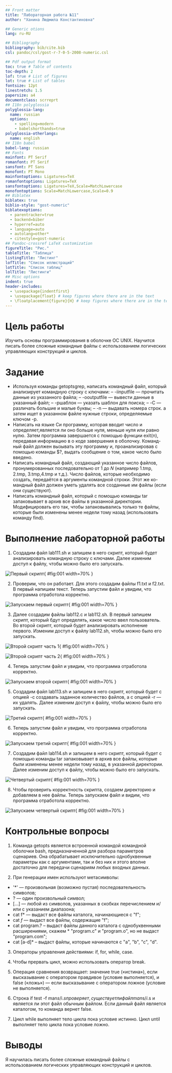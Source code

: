 ```yaml
---
## Front matter
title: "Лабораторная работа №11"
author: "Ханина Людмила Константиновна"

## Generic otions
lang: ru-RU

## Bibliography
bibliography: bib/cite.bib
csl: pandoc/csl/gost-r-7-0-5-2008-numeric.csl

## Pdf output format
toc: true # Table of contents
toc-depth: 2
lof: true # List of figures
lot: true # List of tables
fontsize: 12pt
linestretch: 1.5
papersize: a4
documentclass: scrreprt
## I18n polyglossia
polyglossia-lang:
  name: russian
  options:
	- spelling=modern
	- babelshorthands=true
polyglossia-otherlangs:
  name: english
## I18n babel
babel-lang: russian
## Fonts
mainfont: PT Serif
romanfont: PT Serif
sansfont: PT Sans
monofont: PT Mono
mainfontoptions: Ligatures=TeX
romanfontoptions: Ligatures=TeX
sansfontoptions: Ligatures=TeX,Scale=MatchLowercase
monofontoptions: Scale=MatchLowercase,Scale=0.9
## Biblatex
biblatex: true
biblio-style: "gost-numeric"
biblatexoptions:
  - parentracker=true
  - backend=biber
  - hyperref=auto
  - language=auto
  - autolang=other*
  - citestyle=gost-numeric
## Pandoc-crossref LaTeX customization
figureTitle: "Рис."
tableTitle: "Таблица"
listingTitle: "Листинг"
lofTitle: "Список иллюстраций"
lotTitle: "Список таблиц"
lolTitle: "Листинги"
## Misc options
indent: true
header-includes:
  - \usepackage{indentfirst}
  - \usepackage{float} # keep figures where there are in the text
  - \floatplacement{figure}{H} # keep figures where there are in the text
---
```


# Цель работы

Изучить основы программирования в оболочке ОС UNIX. Научится писать более сложные командные файлы с использованием логических управляющих конструкций и циклов.

# Задание

* Используя команды getoptsgrep, написать командный файл, который анализирует командную строку с ключами:
– -iinputfile — прочитать данные из указанного файла; 
– -ooutputfile — вывести данные в указанный файл;
– -pшаблон — указать шаблон для поиска;
– -C — различать большие и малые буквы;
– -n — выдавать номера строк.
а затем ищет в указанном файле нужные строки, определяемые ключом -p.
* Написать на языке Си программу, которая вводит число и определяет,является ли оно больше нуля, меньше нуля или равно нулю. Затем программа завершается с помощью функции exit(n), передавая информацию в о коде завершения в оболочку. Команд- ный файл должен вызывать эту программу и, проанализировав с помощью команды $?, выдать сообщение о том, какое число было введено.
* Написать командный файл, создающий указанное число файлов, пронумерованных последовательно от 1 до 𝑁 (например 1.tmp, 2.tmp, 3.tmp,4.tmp и т.д.). Число файлов, которые необходимо создать, передаётся в аргументы командной строки. Этот же ко- мандный файл должен уметь удалять все созданные им файлы (если они существуют).
* Написать командный файл, который с помощью команды tar запаковывает в архив все файлы в указанной директории. Модифицировать его так, чтобы запаковывались только те файлы, которые были изменены менее недели тому назад (использовать команду find).

# Выполнение лабораторной работы

1. Cоздадим файл lab111.sh и запишем в него скрипт, который будет анализировать командную строку с ключами. Далее изменим доступ к файлу, чтобы можно было его запускать. 

![Первый скрипт](image/1.1.png){ #fig:001 width=70% }

2. Проверим, что он работает. Для этого создадим файлы f1.txt и f2.txt. В первый напишем текст. Теперь запустим файл и увидим, что программа отработола корректно. 

![Запускаем первый скрипт](image/1.2.png){ #fig:001 width=70% }

3. Далее создадим файлы lab112.c и lab112.sh. В первый запишем скрипт, который бдут определять, какое число ввел пользователь. Во второй скрипт, который будет анализировать исполнение первого. Изменим доступ к файлу lab112.sh, чтобы можно было его запускать.

![Второй скрипт часть 1](image/2.1.png){ #fig:001 width=70% }

![Второй скрипт часть 2](image/2.2.png){ #fig:001 width=70% }

4. Теперь запустим файл и увидим, что программа отработола корректно.

![Запускаем второй скрипт](image/2.3.png){ #fig:001 width=70% }

5. Cоздадим файл lab113.sh и запишем в него скрипт, который будет с опцией -c создавать заданное количество файлов, а с опцией -r — их удалять. Далее изменим доступ к файлу, чтобы можно было его запускать. 

![Третий скрипт](image/3.1.png){ #fig:001 width=70% }

6. Теперь запустим файл и увидим, что программа отработола корректно.

![Запускаем третий скрипт](image/3.2.png){ #fig:001 width=70% }

7. Cоздадим файл lab114.sh и запишем в него скрипт, который будет с помощью команды tar запаковывает в архив все файлы, которые были изменены менее недели тому назад, в указанной директории. Далее изменим доступ к файлу, чтобы можно было его запускать. 

![Четвертый скрипт](image/4.1.png){ #fig:001 width=70% }

8. Чтобы проверить корректность скрипта, создаем директорию и добавляем в нее файлы. Теперь запускаем файл и видим, что программа отработола корректно.

![Запускаем четвертый скрипт](image/4.2.png){ #fig:001 width=70% }

# Контрольные вопросы

1. Команда getopts является встроенной командой командной оболочки bash, предназначенной для разбора параметров сценариев. Она обрабатывает исключительно однобуквенные параметры как с аргументами, так и без них и этого вполне достаточно для передачи сценариям любых входных данных.

2. При генерации имен используют метасимволы:
* '*' —	произвольная (возможно пустая) последовательность символов;
* ? — один произвольный символ;
* [...]	— любой из символов, указанных в скобках перечислением и/или с указанием диапазона;
* cat f* — выдаст все файлы каталога, начинающиеся с "f";
* cat *f* — выдаст все файлы, содержащие "f";
* cat program.?	– выдаст файлы данного каталога с однобуквенными расширениями, скажем * "program.c" и "program.o", но не выдаст "program.com";
* cat [a-d]* – выдаст файлы, которые начинаются с "a", "b", "c", "d". 

3. Операторы управления действиями: if, for, while, case. 

4. Чтобы прервать цикл, можно использовать оператор break. 

5. Операция сравнения возвращает: значение true («истина»), если высказывание с оператором правдивое (условие выполняется), и false («ложь») — если высказывание с оператором ложное (условие не выполняется).

6. Строка if test -f man$s/$i.$s проверяет, существует ли файл man$s/$i.$s и является ли этот файл обычным файлом. Если данный файл является каталогом, то команда вернет false.

7. Цикл while выполняет тело цикла пока условие истинно. Цикл until выполняет тело цикла пока условие ложно.

# Выводы

Я научилась писать более сложные командный файлы с использованием логических управляющих конструкций и циклов. 
